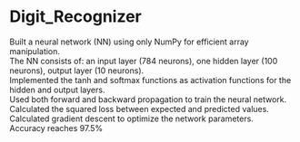 # Digit_Recognizer
Built a neural network (NN) using only NumPy for efficient array manipulation.<br />
The NN consists of: an input layer (784 neurons), one hidden layer (100 neurons), output layer (10 neurons).<br />
Implemented the tanh and softmax functions as activation functions for the hidden and output layers.<br />
Used both forward and backward propagation to train the neural network.<br />
Calculated the squared loss between expected and predicted values.<br />
Calculated gradient descent to optimize the network parameters.<br />
Accuracy reaches 97.5%
